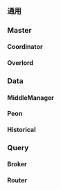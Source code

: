 <!-- toc -->
### 通用
### Master
#### Coordinator
#### Overlord
### Data
#### MiddleManager
#### Peon
#### Historical
### Query
#### Broker
#### Router